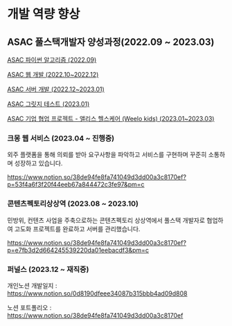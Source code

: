 # 개발 역량 향상 
    
## ASAC 풀스택개발자 양성과정(2022.09 ~ 2023.03)

[ASAC 파이썬 알고리즘 (2022.09)](https://www.notion.so/ASAC-2022-09-c8c401ada39c4125b8432029e930b1d4)

[ASAC 웹 개발 (2022.10~2022.12)](https://www.notion.so/ASAC-2022-10-2022-12-8a1708bdbb2e485bb70c7b0a0c907df1)

[ASAC 서버 개발 (2022.12~2023.01)](https://www.notion.so/ASAC-2022-12-2023-01-267c77c919224b66b025c49a5a54377c)

[ASAC 그릿지 테스트 (2023.01)](https://www.notion.so/ASAC-2023-01-e2733ba0828a4f3592dc23374fa16139)

[ASAC 기업 협업 프로젝트 - 앨리스 헬스케어 (Weelo kids) (2023.01~2023.03)](https://www.notion.so/ASAC-Weelo-kids-2023-01-2023-03-bdeb7e84be514cc7bf5a26cdf4c56763)

### 크몽 웹 서비스     (2023.04 ~ 진행중)   
외주 플랫폼을 통해 의뢰를 받아 요구사항을 파악하고 서비스를 구현하며 꾸준히 소통하며 성장하고 있습니다.

https://www.notion.so/38de94fe8fa741049d3dd00a3c8170ef?p=53f4a6f3f20f44eeb67a844472c3fe97&pm=c

### 콘텐츠펙토리상상역 (2023.08 ~ 2023.10)   
민방위, 컨텐츠 사업을 주축으로하는 콘텐츠펙토리 상상역에서 풀스택 개발자로 협업하여 고도화 프로젝트를 완료하고 서버를 관리했습니다.

https://www.notion.so/38de94fe8fa741049d3dd00a3c8170ef?p=e7fb3d2d664245539220da01eebacdf3&pm=c

### 퍼널스 (2023.12 ~ 재직중)   


개인노션 개발일지 :  https://www.notion.so/0d8190dfeee34087b315bbb4ad09d808

노션 포트폴리오   :  https://www.notion.so/38de94fe8fa741049d3dd00a3c8170ef

